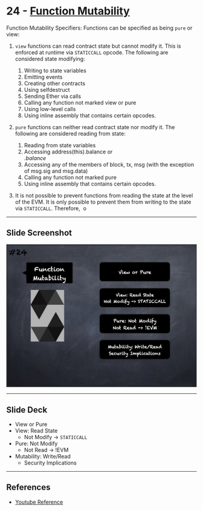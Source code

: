 # 24 - [Function Mutability](Function%20Mutability.md)
Function Mutability Specifiers: Functions can be specified as being `pure` or view:

1.  `view` functions can read contract state but cannot modify it. This is enforced at runtime via `STATICCALL` opcode. The following are considered state modifying:
	1.  Writing to state variables 
	2.  Emitting events
	3.  Creating other contracts 
	4.  Using selfdestruct 
	5.  Sending Ether via calls 
	6.  Calling any function not marked view or pure 
	7.  Using low-level calls 
	8.  Using inline assembly that contains certain opcodes.
2.  `pure` functions can neither read contract state nor modify it. The following are considered reading from state: 
	1. Reading from state variables 
	2. Accessing address(this).balance or <address>.balance
	3. Accessing any of the members of block, tx, msg (with the exception of msg.sig and msg.data) 
	4. Calling any function not marked pure 
	5. Using inline assembly that contains certain opcodes.

3. It is not possible to prevent functions from reading the state at the level of the EVM. It is only possible to prevent them from writing to the state via `STATICCALL`. Therefore,  o

___
## Slide Screenshot
![024.png](../images/solidity101/024.png)
___
## Slide Deck
- View or Pure
- View: Read State
	- Not Modify -> `STATICCALL`
- Pure: Not Modify
	- Not Read -> !EVM
- Mutability: Write/Read
	- Security Implications
___
## References
- [Youtube Reference](https://youtu.be/TCl1IcGl_3I?t=326)


